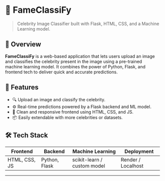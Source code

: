 

# 🌟 FameClassiFy

> Celebrity Image Classifier built with Flask, HTML, CSS, and a Machine Learning model.




## 🚀 Overview

**FameClassiFy** is a web-based application that lets users upload an image and classifies the celebrity present in the image using a pre-trained machine learning model. It combines the power of Python, Flask, and frontend tech to deliver quick and accurate predictions.



## 🧠 Features

- 🔍 Upload an image and classify the celebrity.
- ⚙️ Real-time predictions powered by a Flask backend and ML model.
- 🎨 Clean and responsive frontend using HTML, CSS, and JS.
- 📦 Easily extendable with more celebrities or datasets.



## 🛠️ Tech Stack

| Frontend        | Backend        | Machine Learning        | Deployment         |
|-----------------|----------------|--------------------------|--------------------|
| HTML, CSS, JS   | Python, Flask  | scikit-learn / custom model | Render / Localhost |

---


